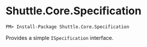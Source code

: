 # Shuttle.Core.Specification

```
PM> Install-Package Shuttle.Core.Specification
```

Provides a simple `ISpecification` interface.

